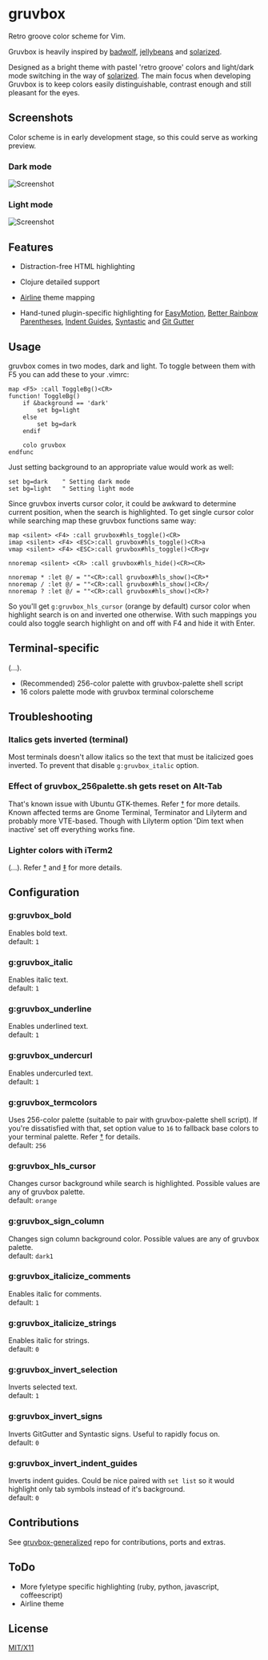 gruvbox
=======

Retro groove color scheme for Vim.

Gruvbox is heavily inspired by [badwolf][1], [jellybeans][2] and [solarized][3].

Designed as a bright theme with pastel 'retro groove' colors and light/dark mode switching in the way of [solarized][3]. The main focus when developing Gruvbox is to keep colors easily distinguishable, contrast enough and still pleasant for the eyes.

   [1]: https://github.com/sjl/badwolf
   [2]: https://github.com/nanotech/jellybeans.vim
   [3]: http://ethanschoonover.com/solarized

Screenshots
-----------

Color scheme is in early development stage, so this could serve as working preview.

### Dark mode

![Screenshot](http://i.imgur.com/2870c.png)

### Light mode

![Screenshot](http://i.imgur.com/oS9I3.png)

Features
--------

* Distraction-free HTML highlighting
* Clojure detailed support
* [Airline][4] theme mapping
* Hand-tuned plugin-specific highlighting for [EasyMotion][5], [Better Rainbow Parentheses][6], [Indent Guides][7], [Syntastic][8] and [Git Gutter][9]

   [4]: https://github.com/bling/vim-airline
   [5]: https://github.com/Lokaltog/vim-easymotion
   [6]: https://github.com/kien/rainbow_parentheses.vim
   [7]: https://github.com/nathanaelkane/vim-indent-guides
   [8]: https://github.com/scrooloose/syntastic
   [9]: https://github.com/airblade/vim-gitgutter

Usage
-----

gruvbox comes in two modes, dark and light. To toggle between them with F5 you can add these to your .vimrc:

	map <F5> :call ToggleBg()<CR>
	function! ToggleBg()
		if &background == 'dark'
			set bg=light
		else
			set bg=dark
		endif

		colo gruvbox
	endfunc

Just setting background to an appropriate value would work as well:

	set bg=dark    " Setting dark mode
	set bg=light   " Setting light mode

Since gruvbox inverts cursor color, it could be awkward to determine current position, when the search is highlighted. To get single cursor color while searching map these gruvbox functions same way:

	map <silent> <F4> :call gruvbox#hls_toggle()<CR>
	imap <silent> <F4> <ESC>:call gruvbox#hls_toggle()<CR>a
	vmap <silent> <F4> <ESC>:call gruvbox#hls_toggle()<CR>gv
 
	nnoremap <silent> <CR> :call gruvbox#hls_hide()<CR><CR>
  
	nnoremap * :let @/ = ""<CR>:call gruvbox#hls_show()<CR>*
	nnoremap / :let @/ = ""<CR>:call gruvbox#hls_show()<CR>/
	nnoremap ? :let @/ = ""<CR>:call gruvbox#hls_show()<CR>?

So you'll get `g:gruvbox_hls_cursor` (orange by default) cursor color when highlight search is on and inverted one otherwise. With such mappings you could also toggle search highlight on and off with F4 and hide it with Enter.

[10]: https://gist.github.com/morhetz/6795169

Terminal-specific
-----------------

(...).

* (Recommended) 256-color palette with gruvbox-palette shell script
* 16 colors palette mode with gruvbox terminal colorscheme

Troubleshooting
---------------

### Italics gets inverted (terminal)

Most terminals doesn't allow italics so the text that must be italicized goes inverted. To prevent that disable `g:gruvbox_italic` option.

### Effect of gruvbox_256palette.sh gets reset on Alt-Tab

That's known issue with Ubuntu GTK-themes. Refer [†][10] for more details. Known affected terms are Gnome Terminal, Terminator and Lilyterm and probably more VTE-based. Though with Lilyterm option 'Dim text when inactive' set off everything works fine.

   [11]: https://github.com/morhetz/gruvbox/issues/13#issuecomment-30063099

### Lighter colors with iTerm2

(...). Refer [†][11] and [‡][12] for more details.

   [12]: https://github.com/morhetz/gruvbox/issues/8#issuecomment-26782758
   [13]: https://github.com/morhetz/gruvbox/issues/8#issuecomment-27627656

Configuration
-------------

### g:gruvbox_bold
Enables bold text.  
default: `1`

### g:gruvbox_italic
Enables italic text.  
default: `1`

### g:gruvbox_underline
Enables underlined text.  
default: `1`

### g:gruvbox_undercurl
Enables undercurled text.  
default: `1`

### g:gruvbox_termcolors
Uses 256-color palette (suitable to pair with gruvbox-palette shell script). If you're dissatisfied with that, set option value to `16` to fallback base colors to your terminal palette. Refer [†][14] for details.  
default: `256`

[14]: https://github.com/morhetz/gruvbox/issues/4

### g:gruvbox_hls_cursor
Changes cursor background while search is highlighted. Possible values are any of gruvbox palette.  
default: `orange`

### g:gruvbox_sign_column
Changes sign column background color. Possible values are any of gruvbox palette.  
default: `dark1`

### g:gruvbox_italicize_comments
Enables italic for comments.  
default: `1`

### g:gruvbox_italicize_strings
Enables italic for strings.  
default: `0`

### g:gruvbox_invert_selection
Inverts selected text.  
default: `1`

### g:gruvbox_invert_signs
Inverts GitGutter and Syntastic signs. Useful to rapidly focus on.  
default: `0`

### g:gruvbox_invert_indent_guides
Inverts indent guides. Could be nice paired with `set list` so it would highlight only tab symbols instead of it's background.  
default: `0`

Contributions
-------------

See [gruvbox-generalized][15] repo for contributions, ports and extras.

[15]: https://github.com/morhetz/gruvbox-generalized

ToDo
----

* More fyletype specific highlighting (ruby, python, javascript, coffeescript)
* Airline theme

License
-------
[MIT/X11][]

   [MIT/X11]: https://en.wikipedia.org/wiki/MIT_License
